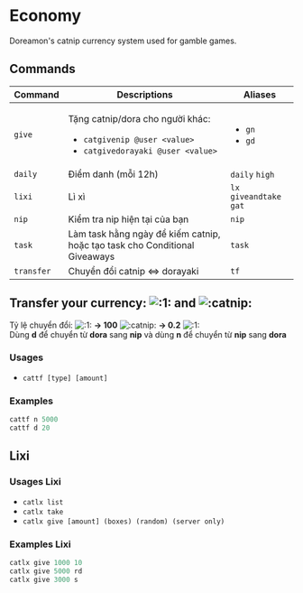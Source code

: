 # Economy

Doreamon's catnip currency system used for gamble games.

## Commands

| Command     | Descriptions                                                                                                               | Aliases                                                   |
| ----------- | -------------------------------------------------------------------------------------------------------------------------- | --------------------------------------------------------- |
| `give`      | <p>Tặng catnip/dora cho người khác:</p><ul><li>`catgivenip @user <value>`</li><li>`catgivedorayaki @user <value>`</li></ul> | <ul><li>`gn`</li><li>`gd`</li></ul> |
| `daily`     | Điểm danh (mỗi 12h)                                                                                            | `daily` `high`                                            |
| `lixi`      | Lì xì                                                                                              | `lx` `giveandtake` `gat`                                  |
| `nip`       | Kiểm tra nip hiện tại của bạn                                                                                                         | `nip`                                                     |
| `task`      | Làm task hằng ngày để kiếm catnip, hoặc tạo task cho Conditional Giveaways                                   | `task`                                                    |
| `transfer`  | Chuyển đổi catnip <=> dorayaki                                                                                               | `tf`                                                      |

## Transfer your currency: ![:1:](https://cdn.discordapp.com/emojis/656202630179323935.webp?size=40\&quality=lossless) and ![:catnip:](https://cdn.discordapp.com/emojis/789781716834582529.webp?size=40\&quality=lossless)

Tỷ lệ chuyển đổi: ![:1:](https://cdn.discordapp.com/emojis/656202630179323935.webp?size=40\&quality=lossless) **-> 100** ![:catnip:](https://cdn.discordapp.com/emojis/789781716834582529.webp?size=40\&quality=lossless) **-> 0.2** ![:1:](https://cdn.discordapp.com/emojis/656202630179323935.webp?size=40\&quality=lossless) \
Dùng **d** để chuyển từ **dora** sang **nip** và dùng **n** để chuyển từ **nip** sang **dora**

### Usages

* `cattf [type] [amount]`

### Examples

```s
cattf n 5000
cattf d 20
```

## Lixi

### Usages Lixi

* `catlx list`
* `catlx take`
* `catlx give [amount] (boxes) (random) (server only)`

### Examples Lixi

```s
catlx give 1000 10
catlx give 5000 rd
catlx give 3000 s
```

